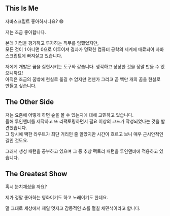 ## This Is Me
자바스크립트 좋아하시나요? 😄

저는 조금 좋아합니다.

본래 기업을 평가하고 투자하는 직무를 임했었지만, <br/>
모든 것이 1 아니면 0으로 이루어져 결과가 명확한 컴퓨터 공학의 세계에 매료되어 
자바스크립트에 빠져살고 있습니다. 

저에게 개발은 꿈을 실현시키는 도구와 같습니다. 생각하고 상상한 것을 정말 만들 수 있으니까요! </br>
아직은 조금의 꿈밖에 현실로 옮길 수 없지만 언젠가 그리고 곧 백만 개의 꿈을 현실로 만들고 싶습니다.

## The Other Side
저는 요즘에 어떻게 하면 숲을 볼 수 있는지에 대해 고민하고 있습니다. <br/>
올해 투인앤비를 제작하고 또 리팩토링하면서 필요 이상의 코드가 작성되었다는 것을 발견했습니다. <br/>
그 당시에 택한 라우트가 최단 거리인 줄 알았지만 시간이 흐르고 보니 매우 근시안적인 길인 것도요.

그래서 생성 패턴을 공부하고 있으며 그 중 추상 팩토리 패턴을 투인앤비에 적용하고 있습니다.

## The Greatest Show
혹시 눈치채셨을 까요?

제가 정말 좋아하는 영화이기도 하고 노래이기도 한데요. 

말 그대로 세상에서 제일 멋지고 감동적인 쇼를 펼칠 채민석이라고 합니다.

